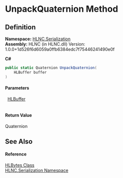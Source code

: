 # UnpackQuaternion Method




## Definition
**Namespace:** <a href="N_HLNC_Serialization">HLNC.Serialization</a>  
**Assembly:** HLNC (in HLNC.dll) Version: 1.0.0+1d526f6d6059a0ffb6384edc7f75446241490e0f

**C#**
``` C#
public static Quaternion UnpackQuaternion(
	HLBuffer buffer
)
```



#### Parameters
<dl><dt>  <a href="T_HLNC_Serialization_HLBuffer">HLBuffer</a></dt><dd> </dd></dl>

#### Return Value
Quaternion

## See Also


#### Reference
<a href="T_HLNC_Serialization_HLBytes">HLBytes Class</a>  
<a href="N_HLNC_Serialization">HLNC.Serialization Namespace</a>  
